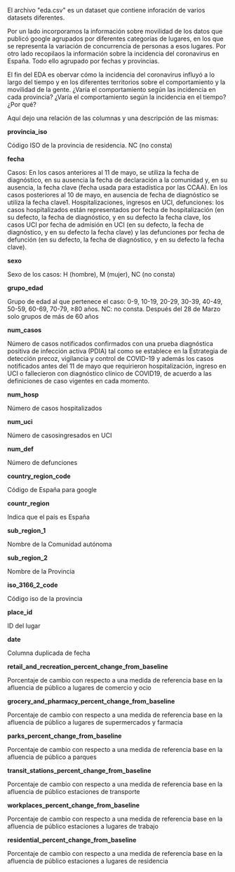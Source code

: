 El archivo "eda.csv" es un dataset que contiene inforación de varios datasets diferentes. 

Por un lado incorporamos la información sobre movilidad de los datos que publicó google agrupados por diferentes categorías de lugares, 
en los que se representa la variación de concurrencia de personas a esos lugares. Por otro lado recopilaos la información sobre la incidencia del coronavirus en España.
Todo ello agrupado por fechas y provincias. 

El fin del EDA es obervar cómo la incidencia del coronavirus influyó a lo largo del tiempo y en los diferentes territorios sobre el comportamiento y la movilidad de la gente.
¿Varía el comportamiento según las incidencia en cada provincia?
¿Varía el comportamiento según la incidencia en el tiempo?
¿Por qué?

Aquí dejo una relación de las columnas y una descripción de las mismas:

**provincia_iso** 

Código ISO de la provincia de residencia. NC (no consta)


**fecha**

Casos: En los casos anteriores al 11 de mayo, se utiliza la fecha de diagnóstico, en su
ausencia la fecha de declaración a la comunidad y, en su ausencia, la fecha clave (fecha
usada para estadística por las CCAA). En los casos posteriores al 10 de mayo, en ausencia
de fecha de diagnóstico se utiliza la fecha clave1.
Hospitalizaciones, ingresos en UCI, defunciones: los casos hospitalizados están
representados por fecha de hospitalización (en su defecto, la fecha de diagnóstico, y en
su defecto la fecha clave, los casos UCI por fecha de admisión en UCI (en su defecto, la
fecha de diagnóstico, y en su defecto la fecha clave) y las defunciones por fecha de
defunción (en su defecto, la fecha de diagnóstico, y en su defecto la fecha clave).


**sexo** 

Sexo de los casos: H (hombre), M (mujer), NC (no consta)


**grupo_edad** 

Grupo de edad al que pertenece el caso: 0-9, 10-19, 20-29, 30-39, 40-49, 50-59, 60-69,
70-79, ≥80 años. NC: no consta. Después del 28 de Marzo solo grupos de más de 60 años


**num_casos**

Número de casos notificados confirmados con una prueba diagnóstica positiva de
infección activa (PDIA) tal como se establece en la Estrategia de detección precoz,
vigilancia y control de COVID-19 y además los casos notificados antes del 11 de mayo que
requirieron hospitalización, ingreso en UCI o fallecieron con diagnóstico clínico de COVID19, de acuerdo a las definiciones de caso vigentes en cada momento.


**num_hosp** 

Número de casos hospitalizados


**num_uci**

Número de casosingresados en UCI


**num_def** 

Número de defunciones

**country_region_code**

Código de España para google


**countr_region**

Indica que el país es España


**sub_region_1**

Nombre de la Comunidad autónoma


**sub_region_2**

Nombre de la Provincia

**iso_3166_2_code**

Código iso de la provincia


**place_id**

ID del lugar

**date**

Columna duplicada de fecha

**retail_and_recreation_percent_change_from_baseline**

Porcentaje de cambio con respecto a una medida de referencia base en la afluencia de público a lugares de comercio y ocio


**grocery_and_pharmacy_percent_change_from_baseline**

Porcentaje de cambio con respecto a una medida de referencia base en la afluencia de público a lugares de supermercados y farmacia


**parks_percent_change_from_baseline**

Porcentaje de cambio con respecto a una medida de referencia base en la afluencia de público a parques


**transit_stations_percent_change_from_baseline**

Porcentaje de cambio con respecto a una medida de referencia base en la afluencia de público estaciones de transporte


**workplaces_percent_change_from_baseline**

Porcentaje de cambio con respecto a una medida de referencia base en la afluencia de público estaciones a lugares de trabajo


**residential_percent_change_from_baseline**

Porcentaje de cambio con respecto a una medida de referencia base en la afluencia de público estaciones a lugares de residencia
